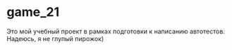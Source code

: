 # game_21
Это мой учебный проект в рамках подготовки к написанию автотестов. 
Надеюсь, я не глупый пирожок)